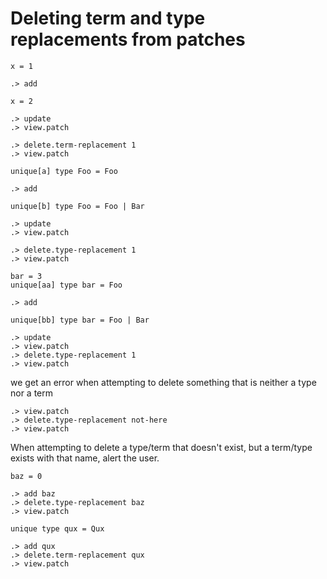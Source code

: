 # Deleting term and type replacements from patches

```unison
x = 1
```

```ucm
.> add
```

```unison
x = 2
```

```ucm
.> update
.> view.patch
```

```ucm
.> delete.term-replacement 1
.> view.patch
```

```unison
unique[a] type Foo = Foo
```

```ucm
.> add
```

```unison
unique[b] type Foo = Foo | Bar
```

```ucm
.> update
.> view.patch
```

```ucm
.> delete.type-replacement 1
.> view.patch
```

```unison
bar = 3
unique[aa] type bar = Foo
```

```ucm
.> add
```

```unison
unique[bb] type bar = Foo | Bar
```

```ucm
.> update
.> view.patch
.> delete.type-replacement 1
.> view.patch
```

we get an error when attempting to delete something that is neither a type nor a term
```ucm:error
.> view.patch
.> delete.type-replacement not-here
.> view.patch
```

When attempting to delete a type/term that doesn't exist, but a term/type exists
with that name, alert the user.
```unison
baz = 0
```

```ucm:error
.> add baz
.> delete.type-replacement baz
.> view.patch
```

```unison
unique type qux = Qux
```

```ucm:error
.> add qux
.> delete.term-replacement qux
.> view.patch
```

